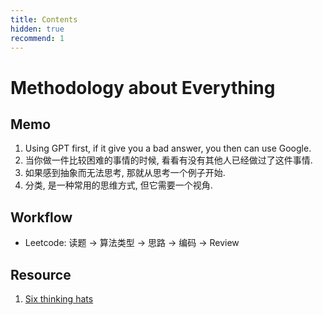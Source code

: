 ```yaml
---
title: Contents
hidden: true
recommend: 1
---
```


# Methodology about Everything

## Memo

1. Using GPT first, if it give you a bad answer, you then can use Google.
2. 当你做一件比较困难的事情的时候, 看看有没有其他人已经做过了这件事情.
3. 如果感到抽象而无法思考, 那就从思考一个例子开始.
4. 分类, 是一种常用的思维方式, 但它需要一个视角.

## Workflow

- Leetcode: 读题 -> 算法类型 -> 思路 -> 编码 -> Review

## Resource

1. [Six thinking hats](./six-thinking-hats)
